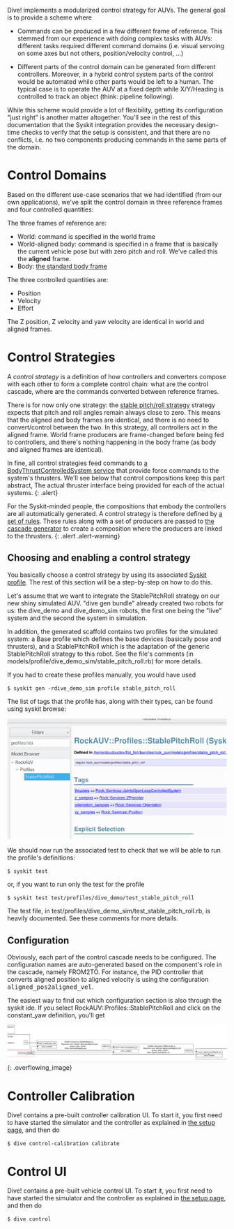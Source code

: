 
Dive! implements a modularized control strategy for AUVs. The general goal is
to provide a scheme where

- Commands can be produced in a few different frame of reference. This stemmed
  from our experience with doing complex tasks with AUVs: different tasks
  required different command domains (i.e. visual servoing on some axes but not
  others, position/velocity control, ...)

- Different parts of the control domain can be generated from different
  controllers. Moreover, in a hybrid control system parts of the control would be
  automated while other parts would be left to a human. The typical case is to
  operate the AUV at a fixed depth while X/Y/Heading is controlled to track an
  object (think: pipeline following).

While this scheme would provide a lot of flexibility, getting its configuration
"just right" is another matter altogether. You'll see in the rest of this
documentation that the Syskit integration provides the necessary design-time
checks to verify that the setup is consistent, and that there are no conflicts,
i.e. no two components producing commands in the same parts of the domain.

Control Domains
===============

Based on the different use-case scenarios that we had identified (from our own
applications), we've split the control domain in three reference frames and four
controlled quantities:

The three frames of reference are:

 - World: command is specified in the world frame
 - World-aligned body: command is specified in a frame that is basically
   the current vehicle pose but with zero pitch and roll. We've called this the
   __aligned__ frame.
 - Body: [the standard body frame](http://www.ros.org/reps/rep-0103.html)

The three controlled quantities are:

 - Position
 - Velocity
 - Effort

The Z position, Z velocity and yaw velocity are identical in world and aligned
frames.

Control Strategies
==================
A _control strategy_ is a definition of how controllers and converters compose
with each other to form a complete control chain: what are the control cascade,
where are the commands converted between reference frames.

There is for now only one strategy: the [stable pitch/roll strategy](/api/RockAUV/Compositions/StablePitchRoll.html) strategy expects that pitch and roll
angles remain always close to zero. This means that the aligned and body frames
are identical, and there is no need to convert/control between the two. In this
strategy, all controllers act in the aligned frame. World frame producers are
frame-changed before being fed to controllers, and there's nothing happening in
the body frame (as body and aligned frames are identical).

In fine, all control strategies feed commands to [a BodyThrustControlledSystem
service](/api/RockAUV/Services/BodyThrustControlledSystem.html) that provide force
commands to the system's thrusters. We'll see below that control compositions
keep this part abstract, The actual thruster interface being provided for each
of the actual systems.
{: .alert}

For the Syskit-minded people, the compositions that embody the controllers are
all automatically generated. A control strategy is therefore defined by [a set
of rules](/api/RockAUV/Compositions/ControlCascade.html). These rules along with
a set of producers are passed to [the cascade
generator](/api/RockAUV/Compositions/ControlCascade.html#for-class_method) to
create a composition where the producers are linked to the thrusters.
{: .alert .alert-warning}

Choosing and enabling a control strategy
---------------------------
You basically choose a control strategy by using its associated [Syskit
profile](http://rock-robotics.org/stable/documentation/system/profiles.html).
The rest of this section will be a step-by-step on how to do this.

Let's assume that we want to integrate the StablePitchRoll strategy on our new
shiny simulated AUV. "dive gen bundle" already created two robots for us: the
dive_demo and dive_demo_sim robots, the first one being the "live" system and the
second the system in simulation.

In addition, the generated scaffold contains two profiles for the simulated
system: a Base profile which defines the base devices (basically pose and
thrusters), and a StablePitchRoll which is the adaptation of the generic
StablePitchRoll strategy to this robot. See the file's comments (in
models/profile/dive_demo_sim/stable_pitch_roll.rb) for more details.

<div class="alert alert-warning" markdown="1">
If you had to create these profiles manually, you would have used

~~~
$ syskit gen -rdive_demo_sim profile stable_pitch_roll
~~~
</div>

The list of tags that the profile has, along with their types, can be found
using syskit browse:

![Tags of RockAUV::Profiles::StablePitchRoll shown by syskit browse](control/browse_with_tags.png)

We should now run the associated test to check that we will be able to run the
profile's definitions:

~~~
$ syskit test
~~~

or, if you want to run only the test for the profile

~~~
$ syskit test test/profiles/dive_demo/test_stable_pitch_roll
~~~

The test file, in <file>test/profiles/dive_demo_sim/test_stable_pitch_roll.rb</file>, is
heavily documented. See these comments for more details.

Configuration
-------------
Obviously, each part of the control cascade needs to be configured. The
configuration names are auto-generated based on the component's role in the
cascade, namely FROM2TO. For instance, the PID controller that converts aligned
position to aligned velocity is using the configuration
<tt>aligned_pos2aligned_vel</tt>.

The easiest way to find out which configuration section is also through the syskit
ide. If you select <constant>RockAUV::Profiles::StablePitchRoll</constant> and
click on the constant_yaw definition, you'll get

![Configuration sections for constant_yaw in syskit ide](control/spr_constant_yaw.png)
{: .overflowing_image}


Controller Calibration
======================
Dive! contains a pre-built controller calibration UI. To start it, you first
need to have started the simulator and the controller as explained in [the setup
page](setup.html#simulation), and then do

~~~
$ dive control-calibration calibrate
~~~

Control UI
==========
Dive! contains a pre-built vehicle control UI. To start it, you first
need to have started the simulator and the controller as explained in [the setup
page](setup.html#simulation), and then do

~~~
$ dive control
~~~

